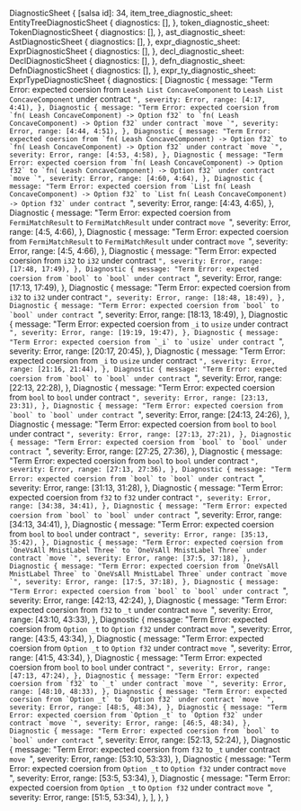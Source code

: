 DiagnosticSheet {
    [salsa id]: 34,
    item_tree_diagnostic_sheet: EntityTreeDiagnosticSheet {
        diagnostics: [],
    },
    token_diagnostic_sheet: TokenDiagnosticSheet {
        diagnostics: [],
    },
    ast_diagnostic_sheet: AstDiagnosticSheet {
        diagnostics: [],
    },
    expr_diagnostic_sheet: ExprDiagnosticSheet {
        diagnostics: [],
    },
    decl_diagnostic_sheet: DeclDiagnosticSheet {
        diagnostics: [],
    },
    defn_diagnostic_sheet: DefnDiagnosticSheet {
        diagnostics: [],
    },
    expr_ty_diagnostic_sheet: ExprTypeDiagnosticSheet {
        diagnostics: [
            Diagnostic {
                message: "Term Error: expected coersion from `Leash List ConcaveComponent` to `Leash List ConcaveComponent` under contract ``",
                severity: Error,
                range: [4:17, 4:41),
            },
            Diagnostic {
                message: "Term Error: expected coersion from `fn( Leash ConcaveComponent) -> Option f32` to `fn( Leash ConcaveComponent) -> Option f32` under contract `move `",
                severity: Error,
                range: [4:44, 4:51),
            },
            Diagnostic {
                message: "Term Error: expected coersion from `fn( Leash ConcaveComponent) -> Option f32` to `fn( Leash ConcaveComponent) -> Option f32` under contract `move `",
                severity: Error,
                range: [4:53, 4:58),
            },
            Diagnostic {
                message: "Term Error: expected coersion from `fn( Leash ConcaveComponent) -> Option f32` to `fn( Leash ConcaveComponent) -> Option f32` under contract `move `",
                severity: Error,
                range: [4:60, 4:64),
            },
            Diagnostic {
                message: "Term Error: expected coersion from `List fn( Leash ConcaveComponent) -> Option f32` to `List fn( Leash ConcaveComponent) -> Option f32` under contract ``",
                severity: Error,
                range: [4:43, 4:65),
            },
            Diagnostic {
                message: "Term Error: expected coersion from `FermiMatchResult` to `FermiMatchResult` under contract `move `",
                severity: Error,
                range: [4:5, 4:66),
            },
            Diagnostic {
                message: "Term Error: expected coersion from `FermiMatchResult` to `FermiMatchResult` under contract `move `",
                severity: Error,
                range: [4:5, 4:66),
            },
            Diagnostic {
                message: "Term Error: expected coersion from `i32` to `i32` under contract ``",
                severity: Error,
                range: [17:48, 17:49),
            },
            Diagnostic {
                message: "Term Error: expected coersion from `bool` to `bool` under contract ``",
                severity: Error,
                range: [17:13, 17:49),
            },
            Diagnostic {
                message: "Term Error: expected coersion from `i32` to `i32` under contract ``",
                severity: Error,
                range: [18:48, 18:49),
            },
            Diagnostic {
                message: "Term Error: expected coersion from `bool` to `bool` under contract ``",
                severity: Error,
                range: [18:13, 18:49),
            },
            Diagnostic {
                message: "Term Error: expected coersion from `_i` to `usize` under contract ``",
                severity: Error,
                range: [19:19, 19:47),
            },
            Diagnostic {
                message: "Term Error: expected coersion from `_i` to `usize` under contract ``",
                severity: Error,
                range: [20:17, 20:45),
            },
            Diagnostic {
                message: "Term Error: expected coersion from `_i` to `usize` under contract ``",
                severity: Error,
                range: [21:16, 21:44),
            },
            Diagnostic {
                message: "Term Error: expected coersion from `bool` to `bool` under contract ``",
                severity: Error,
                range: [22:13, 22:28),
            },
            Diagnostic {
                message: "Term Error: expected coersion from `bool` to `bool` under contract ``",
                severity: Error,
                range: [23:13, 23:31),
            },
            Diagnostic {
                message: "Term Error: expected coersion from `bool` to `bool` under contract ``",
                severity: Error,
                range: [24:13, 24:26),
            },
            Diagnostic {
                message: "Term Error: expected coersion from `bool` to `bool` under contract ``",
                severity: Error,
                range: [27:13, 27:21),
            },
            Diagnostic {
                message: "Term Error: expected coersion from `bool` to `bool` under contract ``",
                severity: Error,
                range: [27:25, 27:36),
            },
            Diagnostic {
                message: "Term Error: expected coersion from `bool` to `bool` under contract ``",
                severity: Error,
                range: [27:13, 27:36),
            },
            Diagnostic {
                message: "Term Error: expected coersion from `bool` to `bool` under contract ``",
                severity: Error,
                range: [31:13, 31:28),
            },
            Diagnostic {
                message: "Term Error: expected coersion from `f32` to `f32` under contract ``",
                severity: Error,
                range: [34:38, 34:41),
            },
            Diagnostic {
                message: "Term Error: expected coersion from `bool` to `bool` under contract ``",
                severity: Error,
                range: [34:13, 34:41),
            },
            Diagnostic {
                message: "Term Error: expected coersion from `bool` to `bool` under contract ``",
                severity: Error,
                range: [35:13, 35:42),
            },
            Diagnostic {
                message: "Term Error: expected coersion from `OneVsAll MnistLabel Three` to `OneVsAll MnistLabel Three` under contract `move `",
                severity: Error,
                range: [37:5, 37:18),
            },
            Diagnostic {
                message: "Term Error: expected coersion from `OneVsAll MnistLabel Three` to `OneVsAll MnistLabel Three` under contract `move `",
                severity: Error,
                range: [17:5, 37:18),
            },
            Diagnostic {
                message: "Term Error: expected coersion from `bool` to `bool` under contract ``",
                severity: Error,
                range: [42:13, 42:24),
            },
            Diagnostic {
                message: "Term Error: expected coersion from `f32` to `_t` under contract `move `",
                severity: Error,
                range: [43:10, 43:33),
            },
            Diagnostic {
                message: "Term Error: expected coersion from `Option _t` to `Option f32` under contract `move `",
                severity: Error,
                range: [43:5, 43:34),
            },
            Diagnostic {
                message: "Term Error: expected coersion from `Option _t` to `Option f32` under contract `move `",
                severity: Error,
                range: [41:5, 43:34),
            },
            Diagnostic {
                message: "Term Error: expected coersion from `bool` to `bool` under contract ``",
                severity: Error,
                range: [47:13, 47:24),
            },
            Diagnostic {
                message: "Term Error: expected coersion from `f32` to `_t` under contract `move `",
                severity: Error,
                range: [48:10, 48:33),
            },
            Diagnostic {
                message: "Term Error: expected coersion from `Option _t` to `Option f32` under contract `move `",
                severity: Error,
                range: [48:5, 48:34),
            },
            Diagnostic {
                message: "Term Error: expected coersion from `Option _t` to `Option f32` under contract `move `",
                severity: Error,
                range: [46:5, 48:34),
            },
            Diagnostic {
                message: "Term Error: expected coersion from `bool` to `bool` under contract ``",
                severity: Error,
                range: [52:13, 52:24),
            },
            Diagnostic {
                message: "Term Error: expected coersion from `f32` to `_t` under contract `move `",
                severity: Error,
                range: [53:10, 53:33),
            },
            Diagnostic {
                message: "Term Error: expected coersion from `Option _t` to `Option f32` under contract `move `",
                severity: Error,
                range: [53:5, 53:34),
            },
            Diagnostic {
                message: "Term Error: expected coersion from `Option _t` to `Option f32` under contract `move `",
                severity: Error,
                range: [51:5, 53:34),
            },
        ],
    },
}